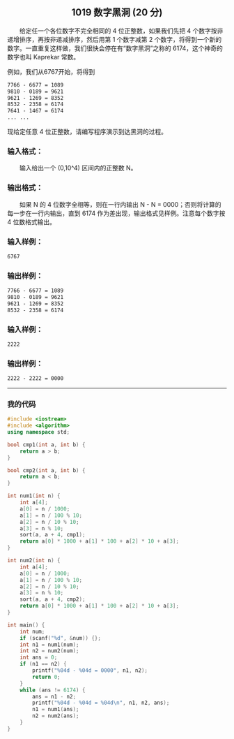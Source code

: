 ## <center>1019 数字黑洞 (20 分)</center>

&emsp;&emsp;给定任一个各位数字不完全相同的 4 位正整数，如果我们先把 4 个数字按非递增排序，再按非递减排序，然后用第 1 个数字减第 2 个数字，将得到一个新的数字。一直重复这样做，我们很快会停在有“数字黑洞”之称的 6174，这个神奇的数字也叫 Kaprekar 常数。

例如，我们从6767开始，将得到

```txt
7766 - 6677 = 1089
9810 - 0189 = 9621
9621 - 1269 = 8352
8532 - 2358 = 6174
7641 - 1467 = 6174
... ...
```

现给定任意 4 位正整数，请编写程序演示到达黑洞的过程。

### 输入格式：

&emsp;&emsp;输入给出一个 (0,10^4) 区间内的正整数 N。

### 输出格式：

&emsp;&emsp;如果 N 的 4 位数字全相等，则在一行内输出 N - N = 0000；否则将计算的每一步在一行内输出，直到 6174 作为差出现，输出格式见样例。注意每个数字按 4 位数格式输出。

### 输入样例：

```txt
6767
```

### 输出样例：

```txt
7766 - 6677 = 1089
9810 - 0189 = 9621
9621 - 1269 = 8352
8532 - 2358 = 6174
```

### 输入样例：

```txt
2222
```

### 输出样例：

```txt
2222 - 2222 = 0000
```

---

### 我的代码

```c++
#include <iostream>
#include <algorithm>
using namespace std;

bool cmp1(int a, int b) {
	return a > b;
}

bool cmp2(int a, int b) {
	return a < b;
}

int num1(int n) {
	int a[4];
	a[0] = n / 1000;
	a[1] = n / 100 % 10;
	a[2] = n / 10 % 10;
	a[3] = n % 10;
	sort(a, a + 4, cmp1);
	return a[0] * 1000 + a[1] * 100 + a[2] * 10 + a[3];
}

int num2(int n) {
	int a[4];
	a[0] = n / 1000;
	a[1] = n / 100 % 10;
	a[2] = n / 10 % 10;
	a[3] = n % 10;
	sort(a, a + 4, cmp2);
	return a[0] * 1000 + a[1] * 100 + a[2] * 10 + a[3];
}

int main() {
	int num;
	if (scanf("%d", &num)) {};
	int n1 = num1(num);
	int n2 = num2(num);
	int ans = 0;
	if (n1 == n2) {
		printf("%04d - %04d = 0000", n1, n2);
		return 0;
	}
	while (ans != 6174) {
		ans = n1 - n2;
		printf("%04d - %04d = %04d\n", n1, n2, ans);
		n1 = num1(ans);
		n2 = num2(ans);
	}
}
```

